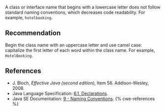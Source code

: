 A class or interface name that begins with a lowercase letter does not follow standard naming conventions, which decreases code readability. For example, `hotelbooking`.


## Recommendation
Begin the class name with an uppercase letter and use camel case: capitalize the first letter of each word within the class name. For example, `HotelBooking`.


## References
* J. Bloch, *Effective Java (second edition)*, Item 56. Addison-Wesley, 2008.
* Java Language Specification: [6.1. Declarations](https://docs.oracle.com/javase/specs/jls/se11/html/jls-6.html#jls-6.1).
* Java SE Documentation: [9 - Naming Conventions](https://www.oracle.com/java/technologies/javase/codeconventions-namingconventions.html).
{% cwe-references %}
